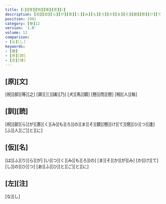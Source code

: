 ```yaml
---
title: [（][寄][物][陳][思][）]
description: [祝][部][ら][が][斎][く][み][も][ろ][の][ま][そ][鏡][懸][け][て][偲][ひ][つ][逢][ふ][人][ご][と][に]
position: 2981
category: [巻]12
version: '1.0'
volume: 12
comparison:
- [な][し]
keywords:
- [鏡]
- [序][詞]
- [恋][情]
---
```


## [原][文]

[祝][部][等][之] [齋][三][諸][乃] [犬][馬][鏡] [懸][而][偲] [相][人][毎]

## [訓][読]

[祝][部][ら][が][斎][く][み][も][ろ][の][ま][そ][鏡][懸][け][て][偲][ひ][つ][逢][ふ][人][ご][と][に]

## [仮][名]

[は][ふ][り][ら][が] [い][つ][く][み][も][ろ][の] [ま][そ][か][が][み] [か][け][て][し][の][ひ][つ] [あ][ふ][ひ][と][ご][と][に]

## [左][注]

[な][し]
